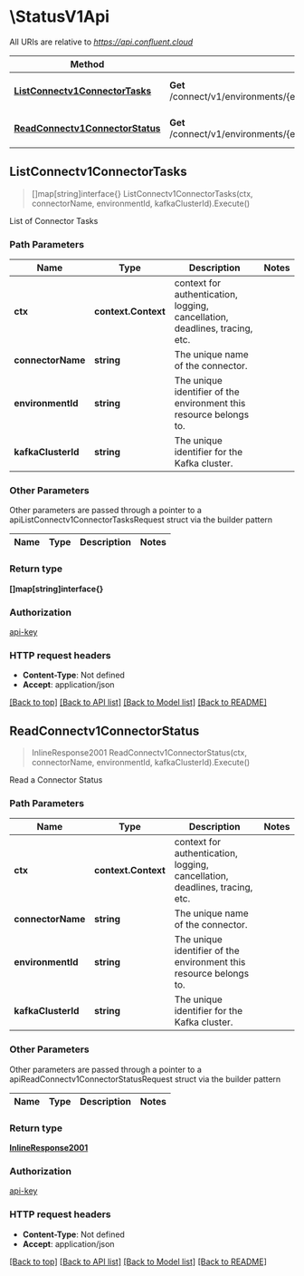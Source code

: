 # \StatusV1Api

All URIs are relative to *https://api.confluent.cloud*

Method | HTTP request | Description
------------- | ------------- | -------------
[**ListConnectv1ConnectorTasks**](StatusV1Api.md#ListConnectv1ConnectorTasks) | **Get** /connect/v1/environments/{environment_id}/clusters/{kafka_cluster_id}/connectors/{connector_name}/tasks | List of Connector Tasks
[**ReadConnectv1ConnectorStatus**](StatusV1Api.md#ReadConnectv1ConnectorStatus) | **Get** /connect/v1/environments/{environment_id}/clusters/{kafka_cluster_id}/connectors/{connector_name}/status | Read a Connector Status



## ListConnectv1ConnectorTasks

> []map[string]interface{} ListConnectv1ConnectorTasks(ctx, connectorName, environmentId, kafkaClusterId).Execute()

List of Connector Tasks



### Path Parameters


Name | Type | Description  | Notes
------------- | ------------- | ------------- | -------------
**ctx** | **context.Context** | context for authentication, logging, cancellation, deadlines, tracing, etc.
**connectorName** | **string** | The unique name of the connector. | 
**environmentId** | **string** | The unique identifier of the environment this resource belongs to. | 
**kafkaClusterId** | **string** | The unique identifier for the Kafka cluster. | 

### Other Parameters

Other parameters are passed through a pointer to a apiListConnectv1ConnectorTasksRequest struct via the builder pattern


Name | Type | Description  | Notes
------------- | ------------- | ------------- | -------------




### Return type

**[]map[string]interface{}**

### Authorization

[api-key](../README.md#api-key)

### HTTP request headers

- **Content-Type**: Not defined
- **Accept**: application/json

[[Back to top]](#) [[Back to API list]](../README.md#documentation-for-api-endpoints)
[[Back to Model list]](../README.md#documentation-for-models)
[[Back to README]](../README.md)


## ReadConnectv1ConnectorStatus

> InlineResponse2001 ReadConnectv1ConnectorStatus(ctx, connectorName, environmentId, kafkaClusterId).Execute()

Read a Connector Status



### Path Parameters


Name | Type | Description  | Notes
------------- | ------------- | ------------- | -------------
**ctx** | **context.Context** | context for authentication, logging, cancellation, deadlines, tracing, etc.
**connectorName** | **string** | The unique name of the connector. | 
**environmentId** | **string** | The unique identifier of the environment this resource belongs to. | 
**kafkaClusterId** | **string** | The unique identifier for the Kafka cluster. | 

### Other Parameters

Other parameters are passed through a pointer to a apiReadConnectv1ConnectorStatusRequest struct via the builder pattern


Name | Type | Description  | Notes
------------- | ------------- | ------------- | -------------




### Return type

[**InlineResponse2001**](inline_response_200_1.md)

### Authorization

[api-key](../README.md#api-key)

### HTTP request headers

- **Content-Type**: Not defined
- **Accept**: application/json

[[Back to top]](#) [[Back to API list]](../README.md#documentation-for-api-endpoints)
[[Back to Model list]](../README.md#documentation-for-models)
[[Back to README]](../README.md)

